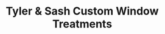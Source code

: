 ---
title: "Tyler & Sash Custom Window Treatments"
url: /winchester/tyler-und-sash-custom-window-treatments/
shop: Gardinen
---